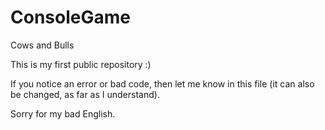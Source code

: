 # ConsoleGame
 Cows and Bulls

 This is my first public repository :)

 If you notice an error or bad code, then let me know in this file (it can also be changed, as far as I understand).

 Sorry for my bad English.
